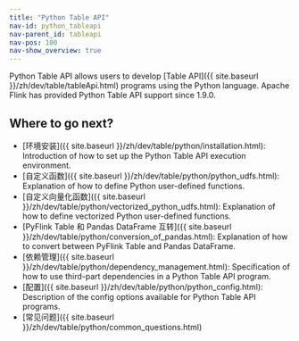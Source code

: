 ```yaml
---
title: "Python Table API"
nav-id: python_tableapi
nav-parent_id: tableapi
nav-pos: 100
nav-show_overview: true
---
```

<!--
Licensed to the Apache Software Foundation (ASF) under one
or more contributor license agreements.  See the NOTICE file
distributed with this work for additional information
regarding copyright ownership.  The ASF licenses this file
to you under the Apache License, Version 2.0 (the
"License"); you may not use this file except in compliance
with the License.  You may obtain a copy of the License at

  http://www.apache.org/licenses/LICENSE-2.0

Unless required by applicable law or agreed to in writing,
software distributed under the License is distributed on an
"AS IS" BASIS, WITHOUT WARRANTIES OR CONDITIONS OF ANY
KIND, either express or implied.  See the License for the
specific language governing permissions and limitations
under the License.
-->

Python Table API allows users to develop [Table API]({{ site.baseurl }}/zh/dev/table/tableApi.html) programs using the Python language.
Apache Flink has provided Python Table API support since 1.9.0.

## Where to go next?

- [环境安装]({{ site.baseurl }}/zh/dev/table/python/installation.html): Introduction of how to set up the Python Table API execution environment.
- [自定义函数]({{ site.baseurl }}/zh/dev/table/python/python_udfs.html): Explanation of how to define Python user-defined functions.
- [自定义向量化函数]({{ site.baseurl }}/zh/dev/table/python/vectorized_python_udfs.html): Explanation of how to define vectorized Python user-defined functions.
- [PyFlink Table 和 Pandas DataFrame 互转]({{ site.baseurl }}/zh/dev/table/python/conversion_of_pandas.html): Explanation of how to convert between PyFlink Table and Pandas DataFrame.
- [依赖管理]({{ site.baseurl }}/zh/dev/table/python/dependency_management.html): Specification of how to use third-part dependencies in a Python Table API program.
- [配置]({{ site.baseurl }}/zh/dev/table/python/python_config.html): Description of the config options available for Python Table API programs.
- [常见问题]({{ site.baseurl }}/zh/dev/table/python/common_questions.html)
